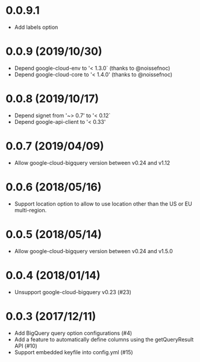 # 0.0.9.1

* Add labels option

# 0.0.9 (2019/10/30)

* Depend google-cloud-env to '< 1.3.0` (thanks to @noissefnoc)
* Depend google-cloud-core to '< 1.4.0' (thanks to @noissefnoc)

# 0.0.8 (2019/10/17)

* Depend signet from '~> 0.7' to '< 0.12`
* Depend google-api-client to '< 0.33'

# 0.0.7 (2019/04/09)

* Allow google-cloud-bigquery version between v0.24 and v1.12

# 0.0.6 (2018/05/16)

* Support location option to allow to use location other than the US or EU multi-region.

# 0.0.5 (2018/05/14)

* Allow google-cloud-bigquery version between v0.24 and v1.5.0

# 0.0.4 (2018/01/14)

* Unsupport google-cloud-bigquery v0.23 (#23)

# 0.0.3 (2017/12/11)

* Add BigQuery query option configurations (#4)
* Add a feature to automatically define columns using the getQueryResult API (#10)
* Support embedded keyfile into config.yml (#15)
